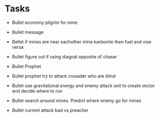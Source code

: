 # Tasks

* Bullet economy 
	pilgrim for mine
* Bullet message
* Bellet if mines are near eachother mine karbonite then fuel and vise versa
* Bullet figure out if using diagnal opposite of chaser



* Bullet Prophet

* Bullet prophet try to attack crusader who are blind
* Bullet use gravitational energy and enemy attack unit to create vector and decide where to run
* Bullet search around mines. Predict where enemy go for mines
* Bullet current attack bad vs preacher


